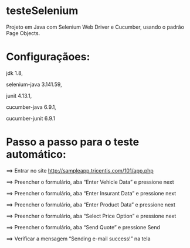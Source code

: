 # testeSelenium
Projeto em Java com Selenium Web Driver e Cucumber, usando o padrão Page Objects.

# Configuraçãoes: 

jdk 1.8, 

selenium-java 3.141.59,

junit 4.13.1,

cucumber-java 6.9.1,

cucumber-junit 6.9.1

# Passo a passo para o teste automático:

==>	Entrar no site http://sampleapp.tricentis.com/101/app.php

==>	Preencher o formulário, aba “Enter Vehicle Data” e pressione next

==>	Preencher o formulário, aba “Enter Insurant Data” e pressione next

==>	Preencher o formulário, aba “Enter Product Data” e pressione next

==>	Preencher o formulário, aba “Select Price Option” e pressione next

==>	Preencher o formulário, aba “Send Quote” e pressione Send

==>	Verificar a mensagem “Sending e-mail success!” na tela
